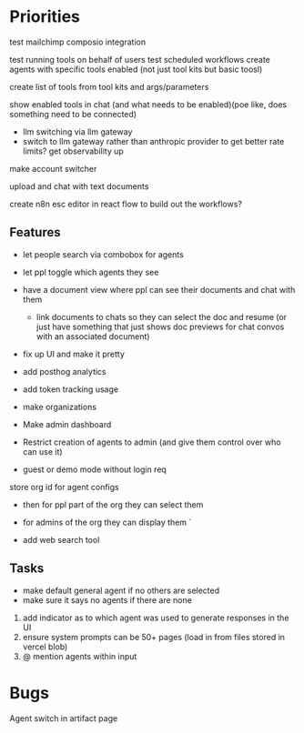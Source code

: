 # Priorities

test mailchimp composio integration

test running tools on behalf of users
test scheduled workflows
create agents with specific tools enabled (not just tool kits but basic toosl)

create list of tools from tool kits and args/parameters

show enabled tools in chat (and what needs to be enabled)(poe like, does something need to be connected)

- llm switching via llm gateway
- switch to llm gateway rather than anthropic provider to get better rate limits?
  get observability up

make account switcher

upload and chat with text documents

create n8n esc editor in react flow to build out the workflows?

## Features

- let people search via combobox for agents
- let ppl toggle which agents they see
- have a document view where ppl can see their documents and chat with them

  - link documents to chats so they can select the doc and resume (or just have something that just shows doc previews for chat convos with an associated document)

- fix up UI and make it pretty
- add posthog analytics
- add token tracking usage
- make organizations
- Make admin dashboard
- Restrict creation of agents to admin (and give them control over who can use it)

- guest or demo mode without login req

store org id for agent configs

- then for ppl part of the org they can select them
- for admins of the org they can display them `

- add web search tool

## Tasks

- make default general agent if no others are selected
- make sure it says no agents if there are none

1. add indicator as to which agent was used to generate responses in the UI
2. ensure system prompts can be 50+ pages (load in from files stored in vercel blob)
3. @ mention agents within input

# Bugs

Agent switch in artifact page
